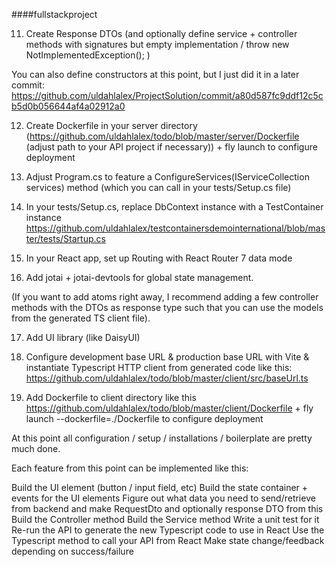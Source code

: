 ﻿####fullstackproject

[//]: # (1&#41; Set up folder structure + make git repository with git init and make a gitignore file with dotnet new gitignore &#40;optionally also gitignore the file appsettings.json&#41; &#40;Done&#41;)

[//]: # ()
[//]: # (2&#41; Create client app in "client" directory with npm create vite &#40;Done&#41;)

[//]: # ()
[//]: # (3&#41; Create server directory with c# projects Api &#40;web&#41;, Tests &#40;xunit3&#41; and DataAccess &#40;classlib&#41; &#40;Done&#41; )

[//]: # (4&#41; Add relevant Nuget packages to each project, adjust .Net project versions, and add references Tests -> Api -> DataAccess)

[//]: # (5&#41; Provision a database at Postgres Neon and connect to it using Rider's Database Tool)

[//]: # (6&#41; Build tables in the database and perform scaffolding from DataAccess project [Also see Monday, week 37 in Programming II for scaffolding steps])

[//]: # (7&#41; Add AppOptions)

[//]: # ()
[//]: # (&#40;optionally add  Dependency injection for your DbContext to test the app options or simply trigger the DataAnnotations validations for your AppOptions properties. In my solution I did dependency injection for DbContext a few steps later&#41;)

[//]: # ()
[//]: # ([Also see Systems Development II.Testing week 37, exercise 3 for Options Pattern implementation steps])

[//]: # (8&#41; Add Dependency injection + Middleware for controllers & Swagger/OpenAPI. Then add NSwag.CodeGeneration.Typescript  [Also see Systems Development II.Testing week 37, exercise 2 for NSwag Typescript generation steps])

[//]: # (9&#41; Configure CORS in Program.cs with builder.Services.AddCors&#40;&#41;; and app.UseCors&#40;config => config.AllowAnyHeader&#40;&#41;.AllowAnyMethod&#40;&#41;.AllowAnyOrigin&#40;&#41;.SetIsOriginAllowed&#40;x => true&#41;&#41;;)

[//]: # (10&#41; Add service classes & controller classes + Dependency injection for these)

11) Create Response DTOs (and optionally define service + controller methods with signatures but empty implementation / throw new NotImplementedException(); )

You can also define constructors at this point, but I just did it in a later commit: https://github.com/uldahlalex/ProjectSolution/commit/a80d587fc9ddf12c5cb5d0b056644af4a02912a0

12) Create Dockerfile in your server directory (https://github.com/uldahlalex/todo/blob/master/server/Dockerfile (adjust path to your API project if necessary)) + fly launch to configure deployment

13) Adjust Program.cs to feature a ConfigureServices(IServiceCollection services) method (which you can call in your tests/Setup.cs file)

14) In your tests/Setup.cs, replace DbContext instance with a TestContainer instance https://github.com/uldahlalex/testcontainersdemointernational/blob/master/tests/Startup.cs

15) In your React app, set up Routing with React Router 7 data mode

16) Add jotai + jotai-devtools for global state management.

(If you want to add atoms right away, I recommend adding a few controller methods with the DTOs as response type such that you can use the models from the generated TS client file).

17) Add UI library (like DaisyUI)

18) Configure development base URL & production base URL with Vite & instantiate Typescript HTTP client from generated code like this: https://github.com/uldahlalex/todo/blob/master/client/src/baseUrl.ts

19) Add Dockerfile to client directory like this https://github.com/uldahlalex/todo/blob/master/client/Dockerfile +  fly launch --dockerfile=./Dockerfile to configure deployment

At this point all configuration / setup / installations / boilerplate are pretty much done.

Each feature from this point can be implemented like this:

Build the UI element (button / input field, etc)
Build the state container + events for the UI elements
Figure out what data you need to send/retrieve from backend and make RequestDto and optionally response DTO from this
Build the Controller method
Build the Service method
Write a unit test for it
Re-run the API to generate the new Typescript code to use in React
Use the Typescript method to call your API from React
Make state change/feedback depending on success/failure
